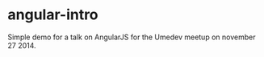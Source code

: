 angular-intro
=============
Simple demo for a talk on AngularJS for the Umedev meetup on november 27 2014.
